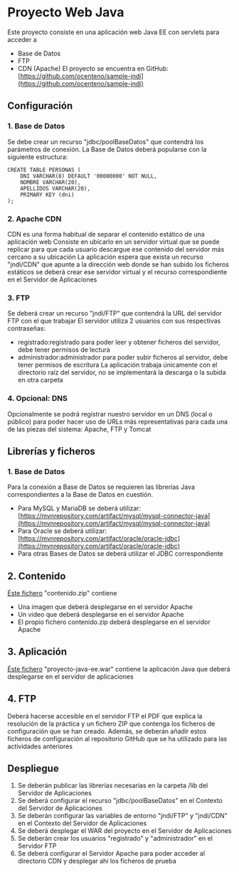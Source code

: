# Proyecto Web Java
Este proyecto consiste en una aplicación web Java EE con servlets para acceder a 
- Base de Datos
- FTP
- CDN (Apache)
El proyecto se encuentra en GitHub: [https://github.com/ocenteno/sample-jndi](https://github.com/ocenteno/sample-jndi)

## Configuración
### 1. Base de Datos
Se debe crear un recurso "jdbc/poolBaseDatos" que contendrá los parámetros de conexión.
La Base de Datos deberá popularse con la siguiente estructura:

	CREATE TABLE PERSONAS (
		DNI VARCHAR(8) DEFAULT '00000000' NOT NULL,
		NOMBRE VARCHAR(20),
		APELLIDOS VARCHAR(20),
		PRIMARY KEY (dni)
	);
	
### 2. Apache CDN
CDN es una forma habitual de separar el contenido estático de una aplicación web
Consiste en ubicarlo en un servidor virtual que se puede replicar para que cada usuario descargue ese contenido 
del servidor más cercano a su ubicación
La aplicación espera que exista un recurso "jndi/CDN" que apunte a la dirección web donde se han subido los ficheros estáticos
se deberá crear ese servidor virtual y el recurso correspondiente en el Servidor de Aplicaciones

### 3. FTP
Se deberá crear un recurso "jndi/FTP" que contendrá la URL del servidor FTP con el que trabajar
El servidor utiliza 2 usuarios con sus respectivas contraseñas:
- registrado:registrado para poder leer y obtener ficheros del servidor, debe tener permisos de lectura
- administrador:administrador para poder subir ficheros al servidor, debe tener permisos de escritura
La aplicación trabaja únicamente con el directorio raíz del servidor, no se implementará la descarga o la subida en otra carpeta

### 4. Opcional: DNS
Opcionalmente se podrá registrar nuestro servidor en un DNS (local o público) para poder hacer uso de URLs más representativas
para cada una de las piezas del sistema: Apache, FTP y Tomcat

## Librerías y ficheros
### 1. Base de Datos
Para la conexión a Base de Datos se requieren las librerías Java correspondientes a la Base de Datos en cuestión.
- Para MySQL y MariaDB se deberá utilizar: [https://mvnrepository.com/artifact/mysql/mysql-connector-java](https://mvnrepository.com/artifact/mysql/mysql-connector-java)
- Para Oracle se deberá utilizar: [https://mvnrepository.com/artifact/oracle/oracle-jdbc](https://mvnrepository.com/artifact/oracle/oracle-jdbc)
- Para otras Bases de Datos se deberá utilizar el JDBC correspondiente

## 2. Contenido
[Éste fichero](contenido.zip) "contenido.zip" contiene 
- Una imagen que deberá desplegarse en el servidor Apache
- Un video que deberá desplegarse en el servidor Apache
- El propio fichero contenido.zip deberá desplegarse en el servidor Apache

## 3. Aplicación
[Éste fichero](proyecto-java-ee.war) "proyecto-java-ee.war" contiene la aplicación Java que deberá desplegarse en el servidor de aplicaciones

## 4. FTP
Deberá hacerse accesible en el servidor FTP el PDF que explica la resolución de la práctica
y un fichero ZIP que contenga los ficheros de configuración que se han creado.
Además, se deberán añadir estos ficheros de configuración al repositorio GitHub que se ha utilizado para las actividades anteriores

## Despliegue
1. Se deberán publicar las librerías necesarias en la carpeta /lib del Servidor de Aplicaciones
1. Se deberá configurar el recurso "jdbc/poolBaseDatos" en el Contexto del Servidor de Aplicaciones
1. Se deberán configurar las variables de entorno "jndi/FTP" y "jndi/CDN" en el Contexto del Servidor de Aplicaciones
1. Se deberá desplegar el WAR del proyecto en el Servidor de Aplicaciones
1. Se deberán crear los usuarios "registrado" y "administrador" en el Servidor FTP
1. Se deberá configurar el Servidor Apache para poder acceder al directorio CDN y desplegar ahí los ficheros de prueba


